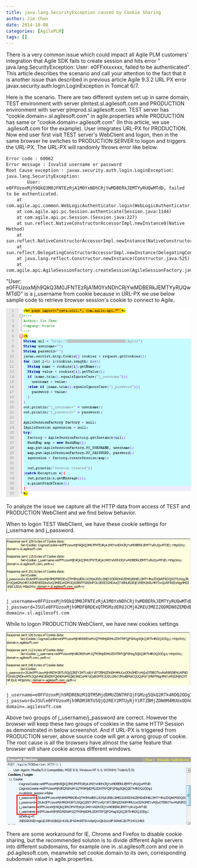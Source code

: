 ```yaml
---
title: java.lang.SecurityException caused by Cookie Sharing
author: Jie Chen
date: 2014-10-08
categories: [AgilePLM]
tags: []
---
```


There is a very common issue which could impact all Agile PLM customers' integration that Agile SDK fails to create session and hits error " java.lang.SecurityException: User: e0FFxxxxxxx, failed to be authenticated". This article describes the scenario and call your attention to the fact that it is another issue than described in previous article Agile 9.3.2 URL PX error javax.security.auth.login.LoginException in Tomcat 6/7.

Here is the scenario. There are two different system set up in same domain, TEST environment with server plmtest.sl.agilesoft.com and PRODUCTION environment with server plmprod.sl.agilesoft.com. TEST server has "cookie.domain=.sl.agilesoft.com" in agile.properties while PRODUCTION has same or "cookie.domain=.agilesoft.com" (In this article, we use .agilesoft.com for the example). User integrates URL-PX for PRODUCTION. Now end user first visit TEST server's WebClient and logon, then in the same browser he switches to PRODUCTION SERVER to logon and triggers the URL-PX. The URL-PX will randomly throws error like below.

	Error code : 60062
	Error message : Invalid username or password
	Root Cause exception : javax.security.auth.login.LoginException: java.lang.SecurityException: 
			User: e0FFUzoxMjh9QkQ3M0JFNTEzRjA1M0YxNDhCRjYwMDBERkJEMTYyRUQwMTdD, failed to be authenticated.
		at com.agile.api.common.WebLogicAuthenticator.login(WebLogicAuthenticator.java:78)
		at com.agile.api.pc.Session.authenticate(Session.java:1144)
		at com.agile.api.pc.Session.(Session.java:227)
		at sun.reflect.NativeConstructorAccessorImpl.newInstance0(Native Method)
		at sun.reflect.NativeConstructorAccessorImpl.newInstance(NativeConstructorAccessorImpl.java:57)
		at sun.reflect.DelegatingConstructorAccessorImpl.newInstance(DelegatingConstructorAccessorImpl.java:45)
		at java.lang.reflect.Constructor.newInstance(Constructor.java:525)
		at com.agile.api.AgileSessionFactory.createSession(AgileSessionFactory.java:994)
	
"User: e0FFUzoxMjh9QkQ3M0JFNTEzRjA1M0YxNDhCRjYwMDBERkJEMTYyRUQwMTdD" is a j_username from cookie because in URL-PX we use below sample code to retrieve browser session's cookie to connect to Agile.

![](/assets//res/troubleshooting-agileplm-websecurityexception-1.png)

To analyze the issue we capture all the HTTP data from access of TEST and PRODUCTION WebClient and we find below behavior.

When to logon TEST WebClient, we have these cookie settings for j_username and j_password.

![](/assets//res/troubleshooting-agileplm-websecurityexception-2.jpg)

	j_username=e0FFUzoxMjh9QkQ3M0JFNTEzRjA1M0YxNDhCRjYwMDBERkJEMTYyRUQwMTdD; 
	j_password=JSUle0FFUzoxMjh9MDFBRDExQTM5MzdERUJCMjA2REU3MEI2ODRDN0ZEMDdDNEU3MTY4NzZDQkRFRDQ0OTIyNzg3RkYzQzdGMzI4RTA5MENERDkxNzQ5MEExRDM3Q0ZBNTFGRDNFOUJEREJGMDAzQTVBNURDRjE1MEM2N0U4NTIwQURFREExNjg4MDI1NzI1JSUl
	domain=.sl.agilesoft.com

While to logon PRODUCTION WebClient, we have new cookies settings

![](/assets//res/troubleshooting-agileplm-websecurityexception-3.jpg)

	j_username=e0FFUzoxMjh9RDRENzM1QTM5MjdDMUZDNTRFQjFGMzg5QkQ2RTk4RDQ2ODg1
	j_password=JSUle0FFUzoxMjh9RDM3RTU5QjQ2REY2MTUyRjY1RTZBMjZDN0M4MUUxODhGMEYyMjIxOTBBOTkwMzRBRDlENUNFNDFDN0U2MDkwMTk3QjA4NEJERERFQkNEMzM0QkE5REIxMkYzQzBGMTE2ODU2RkY2MzdBMzlCQUQzMzY1MkFFNjg4MjYyM0I0MjhCNTNFJSUl
	domain=.agilesoft.com

Above two groups of j_username/j_password are correct. However the browser will keep these two groups of cookies in the same HTTP Session as demonstrated in below screenshot. And if URL-PX is triggered from PRODUCTION server, above source code will get a wrong group of cookie. The root cause is all the browsers have almost the same feature that browser will share cookie across different windows.

![](/assets//res/troubleshooting-agileplm-websecurityexception-4.jpg)

There are some workaround for IE, Chrome and Firefox to disable cookie sharing, but the recommended soluton is to divide different Agile servers into different subdomains, for example one in .sl.agilesoft.com and one in .pd.agilesoft.com, meanwhile set cookie.domain to its own, corresponding subdomain value in agile.properties. 
